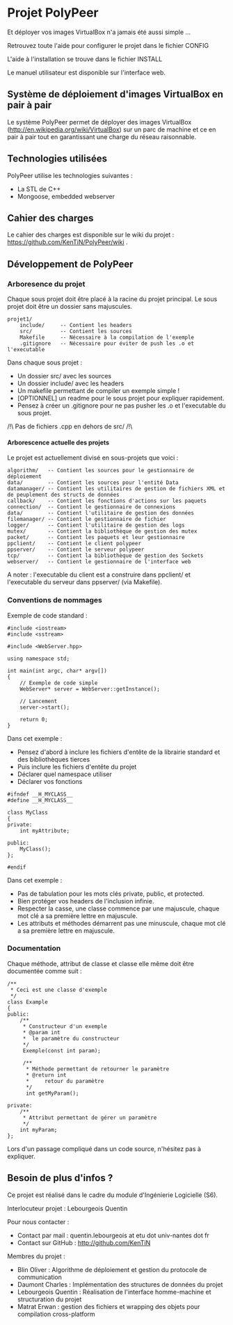 Projet PolyPeer
========
Et déployer vos images VirtualBox n'a jamais été aussi simple ...

Retrouvez toute l'aide pour configurer le projet dans le fichier CONFIG

L'aide à l'installation se trouve dans le fichier INSTALL

Le manuel utilisateur est disponible sur l'interface web.

Système de déploiement d'images VirtualBox en pair à pair
---------------------------------------------------------
Le système PolyPeer permet de déployer des images VirtualBox (http://en.wikipedia.org/wiki/VirtualBox) 
sur un parc de machine et ce en pair à pair tout en garantissant une charge du réseau raisonnable.

Technologies utilisées
----------------------
PolyPeer utilise les technologies suivantes :

* La STL de C++
* Mongoose, embedded webserver

Cahier des charges
------------------
Le cahier des charges est disponible sur le wiki du projet : https://github.com/KenTiN/PolyPeer/wiki .

Développement de PolyPeer
-------------------------

### Arboresence du projet

Chaque sous projet doit être placé à la racine du projet principal.
Le sous projet doit être un dossier sans majuscules.

```
projet1/
	include/     -- Contient les headers
	src/         -- Contient les sources
	Makefile     -- Nécessaire à la compilation de l'exemple
	.gitignore   -- Nécessaire pour éviter de push les .o et l'executable
```

Dans chaque sous projet :

* Un dossier src/ avec les sources
* Un dossier include/ avec les headers
* Un makefile permettant de compiler un exemple simple !
* [OPTIONNEL] un readme pour le sous projet pour expliquer rapidement.
* Pensez à créer un .gitignore pour ne pas pusher les .o et l'executable du sous projet.

/!\ Pas de fichiers .cpp en dehors de src/ /!\

#### Arborescence actuelle des projets

Le projet est actuellement divisé en sous-projets que voici :

```
algorithm/   -- Contient les sources pour le gestionnaire de déploiement
data/        -- Contient les sources pour l'entité Data
datamanager/ -- Contient les utilitaires de gestion de fichiers XML et de peuplement des structs de données
callback/    -- Contient les fonctions d'actions sur les paquets
connection/  -- Contient le gestionnaire de connexions
data/        -- Contient l'utilitaire de gestion des données
filemanager/ -- Contient le gestionnaire de fichier
logger/      -- Contient l'utilitaire de gestion des logs
mutex/       -- Contient la bibliothèque de gestion des mutex
packet/      -- Contient les paquets et leur gestionnaire
ppclient/    -- Contient le client polypeer
ppserver/    -- Contient le serveur polypeer
tcp/         -- Contient la bibliothèque de gestion des Sockets
webserver/   -- Contient le gestionnaire de l'interface web
```

A noter : l'executable du client est a construire dans ppclient/ et l'executable du serveur 
dans ppserver/ (via Makefile).

### Conventions de nommages

Exemple de code standard :

```
#include <iostream>
#include <sstream>

#include <WebServer.hpp>

using namespace std;

int main(int argc, char* argv[])
{
	// Exemple de code simple
	WebServer* server = WebServer::getInstance();
	
	// Lancement
	server->start();
	
	return 0;
}
```

Dans cet exemple :

* Pensez d'abord à inclure les fichiers d'entête de la librairie standard et des bibliothèques tierces
* Puis inclure les fichiers d'entête du projet
* Déclarer quel namespace utiliser
* Déclarer vos fonctions

```
#ifndef __H_MYCLASS__
#define __H_MYCLASS__

class MyClass
{
private:
	int myAttribute;

public:
	MyClass();
};

#endif
```

Dans cet exemple :

* Pas de tabulation pour les mots clés private, public, et protected.
* Bien protéger vos headers de l'inclusion infinie.
* Respecter la casse, une classe commence par une majuscule, chaque mot clé a sa première lettre en majuscule.
* Les attributs et méthodes démarrent pas une minuscule, chaque mot clé a sa première lettre en majuscule.

### Documentation

Chaque méthode, attribut de classe et classe elle même doit être documentée comme suit :

```
/**
 * Ceci est une classe d'exemple
 */
class Example
{
public:
	/**
	 * Constructeur d'un exemple
	 * @param int
	 * 	le paramètre du constructeur
	 */
	 Exemple(const int param);
	 
	 /**
	  * Méthode permettant de retourner le paramètre
	  * @return int
	  * 	retour du paramètre
	  */
	  int getMyParam();

private:
	/**
	 * Attribut permettant de gérer un paramètre
	 */
	int myParam;
};
```

Lors d'un passage compliqué dans un code source, n'hésitez pas à expliquer.

Besoin de plus d'infos ?
------------------------
Ce projet est réalisé dans le cadre du module d'Ingénierie Logicielle (S6).

Interlocuteur projet : Lebourgeois Quentin

Pour nous contacter :

* Contact par mail : quentin.lebourgeois at etu dot univ-nantes dot fr
* Contact sur GitHub : http://github.com/KenTiN

Membres du projet :

* Blin Oliver : Algorithme de déploiement et gestion du protocole de communication
* Daumont Charles : Implémentation des structures de données du projet
* Lebourgeois Quentin : Réalisation de l'interface homme-machine et structuration du projet
* Matrat Erwan : gestion des fichiers et wrapping des objets pour compilation cross-platform
